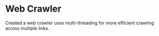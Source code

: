 # Web Crawler
Created a web crawler uses multi-threading for more efficient crawling across multiple links.